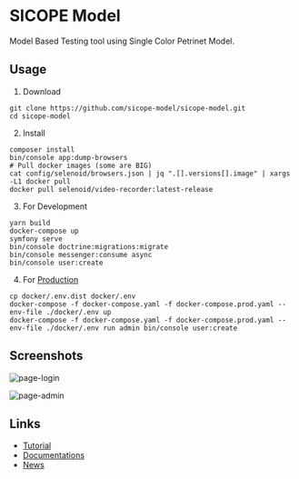 SICOPE Model
=========
Model Based Testing tool using Single Color Petrinet Model.

Usage
--------------------

1. Download
```shell
git clone https://github.com/sicope-model/sicope-model.git
cd sicope-model
```

2. Install
```shell
composer install
bin/console app:dump-browsers
# Pull docker images (some are BIG)
cat config/selenoid/browsers.json | jq ".[].versions[].image" | xargs -L1 docker pull
docker pull selenoid/video-recorder:latest-release
```

3. For Development
```shell
yarn build
docker-compose up
symfony serve
bin/console doctrine:migrations:migrate
bin/console messenger:consume async
bin/console user:create
```

4. For [Production](https://github.com/dunglas/symfony-docker/blob/master/docs/production.md)
```shell
cp docker/.env.dist docker/.env
docker-compose -f docker-compose.yaml -f docker-compose.prod.yaml --env-file ./docker/.env up
docker-compose -f docker-compose.yaml -f docker-compose.prod.yaml --env-file ./docker/.env run admin bin/console user:create
```

Screenshots
--------------------

![page-login](https://user-images.githubusercontent.com/8649070/42580602-9e3bd2b0-8533-11e8-9a37-4ebb02765559.jpg)

![page-admin](https://user-images.githubusercontent.com/8649070/42580601-9e100496-8533-11e8-93bf-9d74e721ccd5.png)


Links
--------------------

* [Tutorial](https://sicope-model.github.io/docs/tutorial)
* [Documentations](https://sicope-model.github.io/docs)
* [News](https://mbtbundle.org/blog)
